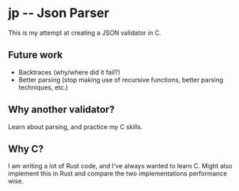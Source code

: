 # jp -- Json Parser

This is my attempt at creating a JSON validator in C.

## Future work

* Backtraces (why/where did it fail?)
* Better parsing (stop making use of recursive functions, better parsing
techniques, etc.)

## Why another validator?

Learn about parsing, and practice my C skills.

## Why C?

I am writing a lot of Rust code, and I've always wanted to learn C. Might also
implement this in Rust and compare the two implementations performance wise.
